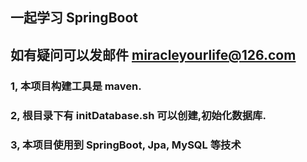 ## 一起学习 SpringBoot
## 如有疑问可以发邮件 miracleyourlife@126.com

### 1, 本项目构建工具是 maven.
### 2, 根目录下有 initDatabase.sh 可以创建,初始化数据库.
### 3, 本项目使用到 SpringBoot, Jpa, MySQL 等技术
